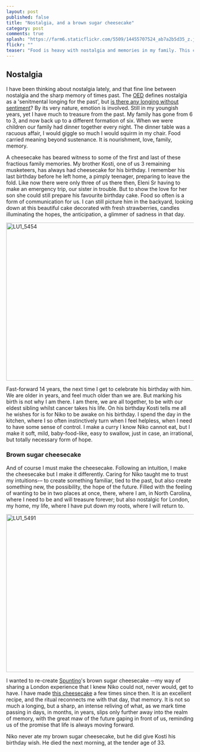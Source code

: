 ```yaml
---
layout: post
published: false
title: "Nostalgia, and a brown sugar cheesecake"
category: post
comments: true
splash: "https://farm6.staticflickr.com/5509/14455707524_ab7a2b5d35_z.jpg"
flickr: ""
teaser: "Food is heavy with nostalgia and memories in my family. This cheesecake has a sweetness, literal and metaphorical, in connecting me to a treasured time."
---
```


## Nostalgia

I have been thinking about nostalgia lately, and that fine line between nostalgia and the sharp memory of times past. The [OED](http://www.oxforddictionaries.com/definition/english/nostalgia) defines nostalgia as a 'senitmental longing for the past', but [is there any longing without sentiment](http://www.nytimes.com/2013/07/09/science/what-is-nostalgia-good-for-quite-a-bit-research-shows.html?_r=0)? By its very nature, emotion is involved. Still in my youngish years, yet I have much to treasure from the past. My family has gone from 6 to 3, and now back up to a different formation of six. When we were children our family had dinner together every night. The dinner table was a racuous affair, I would giggle so much I would squirm in my chair. Food carried meaning beyond sustenance. It is nourishment, love, family, memory.

A cheesecake has beared witness to some of the first and last of these fractious family memories. My brother Kosti, one of us 3 remaining musketeers, has always had cheesecake for his birthday. I remember his last birthday before he left home, a pimply teenager, preparing to leave the fold. Like now there were only three of us there then, Eleni Sr having to make an emergency trip, our sister in trouble. But to show the love for her son she could still prepare his favourite birthday cake. Food so often is a form of communication for us. I can still picture him in the backyard, looking down at this beautiful cake decorated with fresh strawberries, candles illuminating the hopes, the anticipation, a glimmer of sadness in that day. 

<a href="https://www.flickr.com/photos/elenijr/14270385817" title="LU1_5454 by Eleni Harlan, on Flickr"><img src="https://farm6.staticflickr.com/5567/14270385817_a56c305c31_z.jpg" width="640" height="425" alt="LU1_5454"></a>

Fast-forward 14 years, the next time I get to celebrate his birthday with him. We are older in years, and feel much older than we are. But marking his birth is not why I am there. I am there, we are all together, to be with our eldest sibling whilst cancer takes his life. On his birthday Kosti tells me all he wishes for is for Niko to be awake on his birthday. I spend the day in the kitchen, where I so often instinctively turn when I feel helpless, when I need to have some sense of control. I make a curry I know Niko cannot eat, but I make it soft, mild, baby-food-like, easy to swallow, just in case, an irrational, but totally necessary form of hope. 

### Brown sugar cheesecake

And of course I must make the cheesecake. Following an intuition, I make the cheesecake but I make it differently. Caring for Niko taught me to trust my intuitions-– to create something familiar, tied to the past, but also create something new, the possibility, the hope of the future. Filled with the feeling of wanting to be in two places at once, there, where I am, in North Carolina, where I need to be and will treasure forever; but also nostalgic for London, my home, my life, where I have put down my roots, where I will return to. 

<a href="https://www.flickr.com/photos/elenijr/14455715704" title="LU1_5491 by Eleni Harlan, on Flickr"><img src="https://farm6.staticflickr.com/5571/14455715704_8ff10a3d22_z.jpg" width="640" height="425" alt="LU1_5491"></a>

I wanted to re-create [Spuntino](http://www.spuntino.co.uk/)'s brown sugar cheesecake -–my way of sharing a London experience that I knew Niko could not, never would, get to have. I have made [this cheesecake](http://www.vintagekitchennotes.com/2012/11/brown-sugar-cheesecake.html) a few times since then. It is an excellent recipe, and the ritual reconnects me with that day, that memory. It is not so much a longing, but a sharp, an intense reliving of what, as we mark time passing in days, in months, in years, slips only further away into the realm of memory, with the great maw of the future gaping in front of us, reminding us of the promise that life is always moving forward.

Niko never ate my brown sugar cheesecake, but he did give Kosti his birthday wish. He died the next morning, at the tender age of 33.